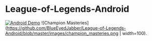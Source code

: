 # League-of-Legends-Android

[![Android Demo](https://img.youtube.com/vi/Q4__BDOwOWQ/0.jpg)](https://youtu.be/Q4__BDOwOWQ)
![Champion Masteries](https://github.com/BlueEyedJabber/League-of-Legends-Android/blob/master/images/champion_masteries.png | width=100).